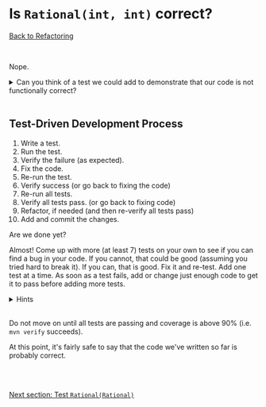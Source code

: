 # Is `Rational(int, int)` correct?
[Back to Refactoring](refactoring.md)

<br />

Nope.

<details>
   <summary>Can you think of a test we could add to demonstrate that our code is not functionally correct?</summary>

Here is a test:

1. When I create a `Rational` value using 48 and -72
1. Then the value should have numerator -2
1. And the value should have denominator 3

In `RationalTest.java`, add the following test in its own function:

```java
// When I create a `Rational` value using 48 and -72
Rational value = new Rational(48, -72);
// Then the value should have numerator 2
assertThat("48 / -72 = -2 / 3", value.numerator(), is(-2));
// And the value should have denominator 3
assertThat("48 / -72 = -2 / 3", value.denominator(), is(3));
```

</details>

<br/>

## Test-Driven Development Process

1. Write a test.
1. Run the test.
1. Verify the failure (as expected).
1. Fix the code.
1. Re-run the test.
1. Verify success (or go back to fixing the code)
1. Re-run all tests.
1. Verify all tests pass. (or go back to fixing code)
1. Refactor, if needed (and then re-verify all tests pass)
1. Add and commit the changes.

Are we done yet?
<br />

Almost!  Come up with more (at least 7) tests on your own to see if you can find a bug in your code.  If you cannot, that could be good (assuming you tried hard to break it).  If you can, that is good.  Fix it and re-test.  Add one test at a time.  As soon as a test fails, add or change just enough code to get it to pass before adding more tests.
<br/>

<details>
  <summary>Hints</summary>

* Does it work if `b` is 0?
  * `import static org.junit.Assert.assertThrows;`
  * `assertThrows(IllegalArgumentException.class, () -> new Rational(1, 0));`
* Does it work with negative numbers?
  * a &lt; 0
  * b &lt; 0
  * a,b &lt; 0
* Does it work for numbers greater than, less than, equal to 1?
  * a &gt; b
  * a &lt; b
  * a = b

</details>

<br />

Do not move on until all tests are passing and coverage is above 90% (i.e. `mvn verify` succeeds).
<br />

At this point, it's fairly safe to say that the code we've written so far is probably correct.

<br/>
<br/>

[Next section: Test `Rational(Rational)`](test_copy_constructor.md)
